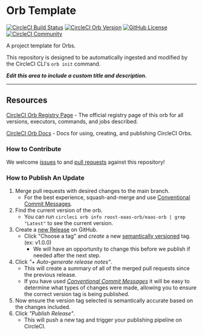 # Orb Template


[![CircleCI Build Status](https://circleci.com/gh/roost-io/eaas-orb.svg?style=shield "CircleCI Build Status")](https://circleci.com/gh/roost-io/eaas-orb) [![CircleCI Orb Version](https://badges.circleci.com/orbs/roost-eaas-orb/eaas-orb.svg)](https://circleci.com/orbs/registry/orb/roost-eaas-orb/eaas-orb) [![GitHub License](https://img.shields.io/badge/license-MIT-lightgrey.svg)](https://raw.githubusercontent.com/roost-io/eaas-orb/master/LICENSE) [![CircleCI Community](https://img.shields.io/badge/community-CircleCI%20Discuss-343434.svg)](https://discuss.circleci.com/c/ecosystem/orbs)



A project template for Orbs.

This repository is designed to be automatically ingested and modified by the CircleCI CLI's `orb init` command.

_**Edit this area to include a custom title and description.**_

---

## Resources

[CircleCI Orb Registry Page](https://circleci.com/orbs/registry/orb/roost-eaas-orb/eaas-orb) - The official registry page of this orb for all versions, executors, commands, and jobs described.

[CircleCI Orb Docs](https://circleci.com/docs/2.0/orb-intro/#section=configuration) - Docs for using, creating, and publishing CircleCI Orbs.

### How to Contribute

We welcome [issues](https://github.com/roost-io/eaas-orb/issues) to and [pull requests](https://github.com/roost-io/eaas-orb/pulls) against this repository!

### How to Publish An Update
1. Merge pull requests with desired changes to the main branch.
    - For the best experience, squash-and-merge and use [Conventional Commit Messages](https://conventionalcommits.org/).
2. Find the current version of the orb.
    - You can run `circleci orb info roost-eaas-orb/eaas-orb | grep "Latest"` to see the current version.
3. Create a [new Release](https://github.com/roost-io/eaas-orb/releases/new) on GitHub.
    - Click "Choose a tag" and _create_ a new [semantically versioned](http://semver.org/) tag. (ex: v1.0.0)
      - We will have an opportunity to change this before we publish if needed after the next step.
4.  Click _"+ Auto-generate release notes"_.
    - This will create a summary of all of the merged pull requests since the previous release.
    - If you have used _[Conventional Commit Messages](https://conventionalcommits.org/)_ it will be easy to determine what types of changes were made, allowing you to ensure the correct version tag is being published.
5. Now ensure the version tag selected is semantically accurate based on the changes included.
6. Click _"Publish Release"_.
    - This will push a new tag and trigger your publishing pipeline on CircleCI.